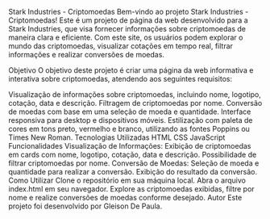 Stark Industries - Criptomoedas
Bem-vindo ao projeto Stark Industries - Criptomoedas! Este é um projeto de página da web desenvolvido para a Stark Industries, que visa fornecer informações sobre criptomoedas de maneira clara e eficiente. Com este site, os usuários podem explorar o mundo das criptomoedas, visualizar cotações em tempo real, filtrar informações e realizar conversões de moedas.

Objetivo
O objetivo deste projeto é criar uma página da web informativa e interativa sobre criptomoedas, atendendo aos seguintes requisitos:

Visualização de informações sobre criptomoedas, incluindo nome, logotipo, cotação, data e descrição.
Filtragem de criptomoedas por nome.
Conversão de moedas com base em uma seleção de moeda e quantidade.
Interface responsiva para desktop e dispositivos móveis.
Estilização com paleta de cores em tons preto, vermelho e branco, utilizando as fontes Poppins ou Times New Roman.
Tecnologias Utilizadas
HTML
CSS
JavaScript
Funcionalidades
Visualização de Informações:
Exibição de criptomoedas em cards com nome, logotipo, cotação, data e descrição.
Possibilidade de filtrar criptomoedas por nome.
Conversão de Moedas:
Seleção de moeda e quantidade para realizar a conversão.
Exibição do resultado da conversão.
Como Utilizar
Clone o repositório em sua máquina local.
Abra o arquivo index.html em seu navegador.
Explore as criptomoedas exibidas, filtre por nome e realize conversões de moedas conforme desejado.
Autor
Este projeto foi desenvolvido por Gleison De Paula.
